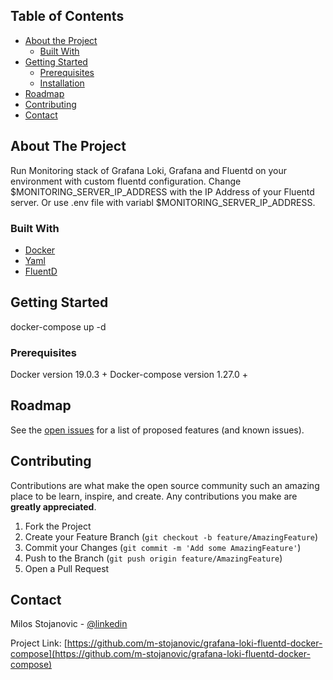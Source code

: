 <!-- TABLE OF CONTENTS -->
## Table of Contents

* [About the Project](#about-the-project)
  * [Built With](#built-with)
* [Getting Started](#getting-started)
  * [Prerequisites](#prerequisites)
  * [Installation](#installation)
* [Roadmap](#roadmap)
* [Contributing](#contributing)
* [Contact](#contact)


<!-- ABOUT THE PROJECT -->
## About The Project

Run Monitoring stack of Grafana Loki, Grafana and Fluentd on your environment with custom fluentd configuration.
Change $MONITORING_SERVER_IP_ADDRESS with the IP Address of your Fluentd server. Or use .env file with variabl $MONITORING_SERVER_IP_ADDRESS.

### Built With

* [Docker](https://docker.com)
* [Yaml](https://yaml.com)
* [FluentD](https://fluentd.org)


## Getting Started

docker-compose up -d


### Prerequisites

Docker version 19.0.3 +
Docker-compose version 1.27.0 +

<!-- ROADMAP -->
## Roadmap

See the [open issues](https://github.com/m-stojanovic/grafana-loki-fluentd-docker-compose/issues) for a list of proposed features (and known issues).

<!-- CONTRIBUTING -->
## Contributing

Contributions are what make the open source community such an amazing place to be learn, inspire, and create. Any contributions you make are **greatly appreciated**.

1. Fork the Project
2. Create your Feature Branch (`git checkout -b feature/AmazingFeature`)
3. Commit your Changes (`git commit -m 'Add some AmazingFeature'`)
4. Push to the Branch (`git push origin feature/AmazingFeature`)
5. Open a Pull Request


<!-- CONTACT -->
## Contact

Milos Stojanovic - [@linkedin](https://www.linkedin.com/in/infomilosstojanovic/)

Project Link: [https://github.com/m-stojanovic/grafana-loki-fluentd-docker-compose](https://github.com/m-stojanovic/grafana-loki-fluentd-docker-compose)
